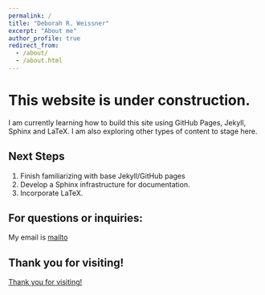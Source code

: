 ```yaml
---
permalink: /
title: "Deborah R. Weissner"
excerpt: "About me"
author_profile: true
redirect_from: 
  - /about/
  - /about.html
---
```



This website is under construction. 
======
I am currently learning how to build this site using GitHub Pages, Jekyll, Sphinx and LaTeX. I am also exploring other types of content to stage here. 

Next Steps
------
1. Finish familiarizing with base Jekyll/GitHub pages
1. Develop a Sphinx infrastructure for documentation.
1. Incorporate LaTeX.


For questions or inquiries:
------
My email is [mailto](mailto:drweissner@gmail.com)



Thank you for visiting!
------
[Thank you for visiting!](/images/Family.png)

